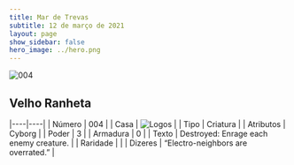 ```yaml
---
title: Mar de Trevas
subtitle: 12 de março de 2021
layout: page
show_sidebar: false
hero_image: ../hero.png
---
```


![004](https://cdn.keyforgegame.com/media/card_front/pt/496_004_H59CFQCH7582_pt.png)

## Velho Ranheta

|----|----|
| Número | 004 |
| Casa | ![Logos](https://archonarcana.com/images/thumb/c/ce/Logos.png/22px-Logos.png "Logos") |
| Tipo | Criatura |
| Atributos | Cyborg |
| Poder | 3 |
| Armadura | 0 |
| Texto | Destroyed: Enrage each enemy creature. |
| Raridade |  |
| Dizeres | “Electro-neighbors are overrated.” |
